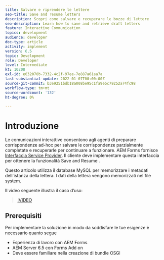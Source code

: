 ```yaml
---
title: Salvare e riprendere le lettere
seo-title: Save and resume letters
description: Scopri come salvare e recuperare le bozze di lettere
seo-description: Learn how to save and retrieve draft letters
feature: Interactive Communication
topics: development
audience: developer
doc-type: article
activity: implement
version: 6.5
topic: Development
role: Developer
level: Intermediate
kt: 10208
exl-id: e032070b-7332-4c2f-97ee-7e887a61aa7a
last-substantial-update: 2022-01-07T00:00:00Z
source-git-commit: b3e9251bdb18a008be95c1fa9e5c79252a74fc98
workflow-type: tm+mt
source-wordcount: '132'
ht-degree: 0%

---
```


# Introduzione

Le comunicazioni interattive consentono agli agenti di preparare corrispondenze ad-hoc per salvare le corrispondenze parzialmente completate e recuperarle per continuare a funzionare. AEM Forms fornisce [Interfaccia Service Provider](https://developer.adobe.com/experience-manager/reference-materials/6-5/forms/javadocs/com/adobe/fd/ccm/ccr/ccrDocumentInstance/api/services/CCRDocumentInstanceService.html). Il cliente deve implementare questa interfaccia per ottenere la funzionalità Save and Resume .

Questo articolo utilizza il database MySQL per memorizzare i metadati dell&#39;istanza della lettera. I dati della lettera vengono memorizzati nel file system.

Il video seguente illustra il caso d’uso:

>[!VIDEO](https://video.tv.adobe.com/v/342129?quality=12&learn=on)

## Prerequisiti

Per implementare la soluzione in modo da soddisfare le tue esigenze è necessario quanto segue

* Esperienza di lavoro con AEM Forms
* AEM Server 6.5 con Forms Add on
* Deve essere familiare nella creazione di bundle OSGI
